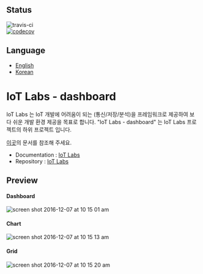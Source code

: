 ## Status
![travis-ci](https://api.travis-ci.org/iot-labs/dashboard.svg?branch=master)  
[![codecov](https://codecov.io/gh/iot-labs/dashboard/branch/master/graph/badge.svg)](https://codecov.io/gh/iot-labs/dashboard)



## Language

* [English](https://github.com/iot-labs/dashboard)
* [Korean](https://github.com/iot-labs/dashboard/blob/master/README.kr.md)


# IoT Labs - dashboard

IoT Labs 는 IoT 개발에 어려움이 되는 (통신/저장/분석)을 프레임워크로 제공하여 보다 쉬운 개발 환경 제공을 목표로 합니다.
"IoT Labs - dashboard" 는 IoT Labs 프로젝트의 하위 프로젝트 입니다.

[이곳](https://github.com/iot-labs/communication)의 문서를 참조해 주세요.

* Documentation : [IoT Labs](https://github.com/iot-labs/communication)
* Repository : [IoT Labs](https://github.com/iot-labs)

## Preview

#### Dashboard

![screen shot 2016-12-07 at 10 15 01 am](https://cloud.githubusercontent.com/assets/897510/20950944/2c3006f6-bc66-11e6-82cb-715d58c5a2e1.png)

#### Chart

![screen shot 2016-12-07 at 10 15 13 am](https://cloud.githubusercontent.com/assets/897510/20950945/2c7247c8-bc66-11e6-8d10-f918ea02826b.png)

#### Grid

![screen shot 2016-12-07 at 10 15 20 am](https://cloud.githubusercontent.com/assets/897510/20950946/2c75c326-bc66-11e6-8ca8-a50159908f70.png)
